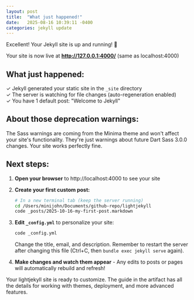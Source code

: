 ```yaml
---
layout: post
title:  "What just happened!"
date:   2025-08-16 10:39:11 -0400
categories: jekyll update
---
```


Excellent! Your Jekyll site is up and running! 🎉

Your site is now live at **http://127.0.0.1:4000/** (same as localhost:4000)

## What just happened:

✓ Jekyll generated your static site in the `_site` directory  
✓ The server is watching for file changes (auto-regeneration enabled)  
✓ You have 1 default post: "Welcome to Jekyll"

## About those deprecation warnings:

The Sass warnings are coming from the Minima theme and won't affect your site's functionality. They're just warnings about future Dart Sass 3.0.0 changes. Your site works perfectly fine.

## Next steps:

1. **Open your browser** to http://localhost:4000 to see your site

2. **Create your first custom post:**
   ```bash
   # In a new terminal tab (keep the server running)
   cd /Users/minijohn/Documents/github-repo/lightjekyll
   code _posts/2025-10-16-my-first-post.markdown
   ```

3. **Edit `_config.yml`** to personalize your site:
   ```bash
   code _config.yml
   ```
   Change the title, email, and description. Remember to restart the server after changing this file (Ctrl+C, then `bundle exec jekyll serve` again).

4. **Make changes and watch them appear** - Any edits to posts or pages will automatically rebuild and refresh!

Your lightjekyll site is ready to customize. The guide in the artifact has all the details for working with themes, deployment, and more advanced features.